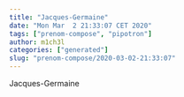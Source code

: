 ```yaml
---
title: "Jacques-Germaine"
date: "Mon Mar  2 21:33:07 CET 2020"
tags: ["prenom-compose", "pipotron"]
author: m1ch3l
categories: ["generated"]
slug: "prenom-compose/2020-03-02-21:33:07"
---
```


Jacques-Germaine
